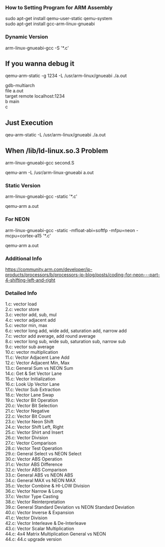 ### How to Setting Program for ARM Assembly

sudo apt-get install qemu-user-static qemu-system  
sudo apt-get install gcc-arm-linux-gnueabi  

### Dynamic Version

arm-linux-gnueabi-gcc -S '*.c'  

## If you wanna debug it

qemu-arm-static -g 1234 -L /usr/arm-linux/gnueabi ./a.out  

gdb-multiarch  
file a.out  
target remote localhost:1234  
b main  
c  

## Just Execution

qeu-arm-static -L /usr/arm-linux/gnueabi ./a.out  

## When /lib/ld-linux.so.3 Problem

arm-linux-gnueabi-gcc second.S  

qemu-arm -L /usr/arm-linux-gnueabi a.out  


### Static Version

arm-linux-gnueabi-gcc -static '*.c'  

qemu-arm a.out  

### For NEON

arm-linux-gnueabi-gcc -static -mfloat-abi=softfp -mfpu=neon -mcpu=cortex-a15 '*.c'  

qemu-arm a.out  

### Additional Info

https://community.arm.com/developer/ip-products/processors/b/processors-ip-blog/posts/coding-for-neon---part-4-shifting-left-and-right  

### Detailed Info

1.c: vector load  
2.c: vector store  
3.c: vector add, sub, mul  
4.c: vector adjacent add  
5.c: vector min, max  
6.c: vector long add, wide add, saturation add, narrow add  
7.c: vector add average, add round average  
8.c: vector long sub, wide sub, saturation sub, narrow sub  
9.c: vector sub average  
10.c: vector multiplication  
11.c: Vector Adjacent Lane Add  
12.c: Vector Adjacent Min, Max  
13.c: General Sum vs NEON Sum  
14.c: Get & Set Vector Lane  
15.c: Vector Initialization  
16.c: Look Up Vector Lane  
17.c: Vector Sub Extraction  
18.c: Vector Lane Swap  
19.c: Vector Bit Operation  
20.c: Vector Bit Selection  
21.c: Vector Negative  
22.c: Vector Bit Count  
23.c: Vector Neon Shift  
24.c: Vector Shift Left, Right  
25.c: Vector Shirt and Insert  
26.c: Vector Division  
27.c: Vector Comparison  
28.c: Vector Test Operation  
29.c: General Select vs NEON Select  
30.c: Vector ABS Operation  
31.c: Vector ABS Difference  
32.c: Vector ABS Comparison  
33.c: General ABS vs NEON ABS  
34.c: General MAX vs NEON MAX  
35.c: Vector Combine & HI-LOW Division  
36.c: Vector Narrow & Long  
37.c: Vector Type Casting  
38.c: Vector Reinterpretation  
39.c: General Standard Deviation vs NEON Standard Deviation  
40.c: Vector Inverse & Expansion  
41.c: Vector Division  
42.c: Vector Interleave & De-Interleave  
43.c: Vector Scalar Multiplication  
44.c: 4x4 Matrix Multiplication General vs NEON  
44.c: 44.c upgrade version  
